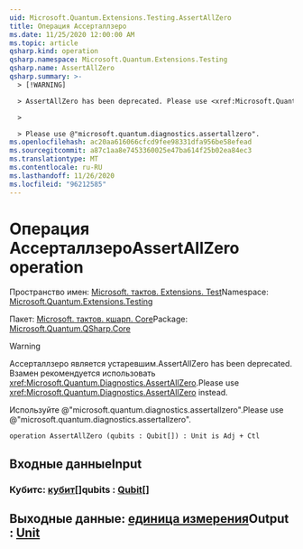 ```yaml
---
uid: Microsoft.Quantum.Extensions.Testing.AssertAllZero
title: Операция Ассерталлзеро
ms.date: 11/25/2020 12:00:00 AM
ms.topic: article
qsharp.kind: operation
qsharp.namespace: Microsoft.Quantum.Extensions.Testing
qsharp.name: AssertAllZero
qsharp.summary: >-
  > [!WARNING]

  > AssertAllZero has been deprecated. Please use <xref:Microsoft.Quantum.Diagnostics.AssertAllZero> instead.

  >

  > Please use @"microsoft.quantum.diagnostics.assertallzero".
ms.openlocfilehash: ac20aa616066cfcd9fee98331dfa956be58efead
ms.sourcegitcommit: a87c1aa8e7453360025e47ba614f25b02ea84ec3
ms.translationtype: MT
ms.contentlocale: ru-RU
ms.lasthandoff: 11/26/2020
ms.locfileid: "96212585"
---
```

# <a name="assertallzero-operation"></a><span data-ttu-id="012f1-102">Операция Ассерталлзеро</span><span class="sxs-lookup"><span data-stu-id="012f1-102">AssertAllZero operation</span></span>

<span data-ttu-id="012f1-103">Пространство имен: [Microsoft. тактов. Extensions. Test](xref:Microsoft.Quantum.Extensions.Testing)</span><span class="sxs-lookup"><span data-stu-id="012f1-103">Namespace: [Microsoft.Quantum.Extensions.Testing](xref:Microsoft.Quantum.Extensions.Testing)</span></span>

<span data-ttu-id="012f1-104">Пакет: [Microsoft. тактов. кшарп. Core](https://nuget.org/packages/Microsoft.Quantum.QSharp.Core)</span><span class="sxs-lookup"><span data-stu-id="012f1-104">Package: [Microsoft.Quantum.QSharp.Core](https://nuget.org/packages/Microsoft.Quantum.QSharp.Core)</span></span>


> [!WARNING]
> <span data-ttu-id="012f1-105">Ассерталлзеро является устаревшим.</span><span class="sxs-lookup"><span data-stu-id="012f1-105">AssertAllZero has been deprecated.</span></span> <span data-ttu-id="012f1-106">Взамен рекомендуется использовать <xref:Microsoft.Quantum.Diagnostics.AssertAllZero>.</span><span class="sxs-lookup"><span data-stu-id="012f1-106">Please use <xref:Microsoft.Quantum.Diagnostics.AssertAllZero> instead.</span></span>
>
> <span data-ttu-id="012f1-107">Используйте @"microsoft.quantum.diagnostics.assertallzero".</span><span class="sxs-lookup"><span data-stu-id="012f1-107">Please use @"microsoft.quantum.diagnostics.assertallzero".</span></span>



```qsharp
operation AssertAllZero (qubits : Qubit[]) : Unit is Adj + Ctl
```


## <a name="input"></a><span data-ttu-id="012f1-108">Входные данные</span><span class="sxs-lookup"><span data-stu-id="012f1-108">Input</span></span>

### <a name="qubits--qubit"></a><span data-ttu-id="012f1-109">Кубитс: [кубит](xref:microsoft.quantum.lang-ref.qubit)[]</span><span class="sxs-lookup"><span data-stu-id="012f1-109">qubits : [Qubit](xref:microsoft.quantum.lang-ref.qubit)[]</span></span>





## <a name="output--unit"></a><span data-ttu-id="012f1-110">Выходные данные: [единица измерения](xref:microsoft.quantum.lang-ref.unit)</span><span class="sxs-lookup"><span data-stu-id="012f1-110">Output : [Unit](xref:microsoft.quantum.lang-ref.unit)</span></span>

